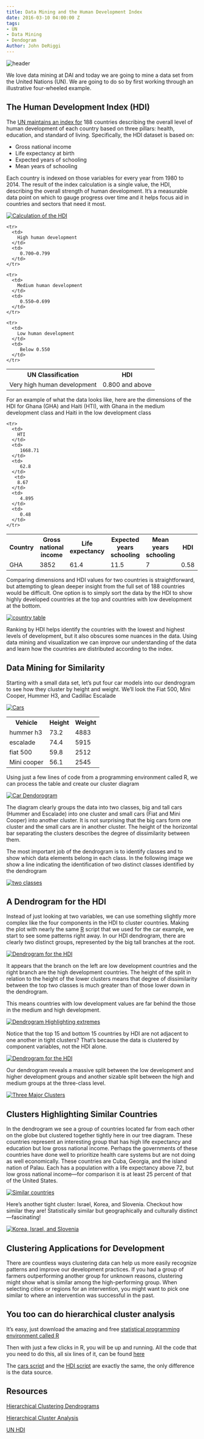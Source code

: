 ```yaml
---
title: Data Mining and the Human Development Index
date: 2016-03-10 04:00:00 Z
tags:
- UN
- Data Mining
- Dendogram
Author: John DeRiggi
---
```


![header](/uploads/header2.png )

We love data mining at DAI and today we are going to mine a data set from the United Nations (UN). We are going to do so by first working through an illustrative four-wheeled example.


<!--more-->

## The Human Development Index (HDI)
The [UN maintains an index for](http://hdr.undp.org/en/data) 188 countries describing the overall level of human development of each country based on three pillars: health, education, and standard of living. Specifically, the HDI dataset is based on:

- Gross national income
- Life expectancy at birth
- Expected years of schooling
- Mean years of schooling

Each country is indexed on those variables for every year from 1980 to 2014. The result of the index calculation is a single value, the HDI, describing the overall strength of human development. It’s a measurable data point on which to gauge progress over time and it helps focus aid in countries and sectors that need it most.


[![Calculation of the HDI](/uploads/hdi.jpg)](/uploads/hdi.jpg)

<table>
    <tr>
        <th>
            UN Classification
         </th>  
          <th>
            HDI
          </th>
    </tr>
    <tr>
      <td>
        Very high human development
      </td>
      <td>
         0.800 and above
      </td>
    </tr>

    <tr>
      <td>
        High human development
      </td>
      <td>
         0.700–0.799
      </td>
    </tr>

    <tr>
      <td>
        Medium human development
      </td>
      <td>
         0.550–0.699
      </td>
    </tr>

    <tr>
      <td>
        Low human development
      </td>
      <td>
         Below 0.550
      </td>
    </tr>

</table>


For an example of what the data looks like, here are the dimensions of the HDI for Ghana (GHA) and Haiti (HTI), with Ghana in the medium development class and Haiti in the low development class

<table>
    <tr>
        <th>
            Country
         </th>  
          <th>
            Gross national income
          </th>
          <th>
            Life expectancy
          </th>
          <th>
            Expected years schooling
          </th>
          <th>
            Mean years schooling
          </th>
          <th>
            HDI
          </th>
    </tr>
    <tr>
      <td>
        GHA
      </td>
      <td>
         3852
      </td>
      <td>
         61.4
      </td>
       <td>
         11.5
      </td>
      <td>
         7
      </td>
      <td>
         0.58
      </td>
    </tr>

    <tr>
      <td>
        HTI
      </td>
      <td>
         1668.71
      </td>
      <td>
         62.8
      </td>
       <td>
        8.67
      </td>
      <td>
         4.895
      </td>
      <td>
         0.48
      </td>
    </tr>



</table>


Comparing dimensions and HDI values for two countries is straightforward, but attempting to glean deeper insight from the full set of 188 countries would be difficult. One option is to simply sort the data by the HDI to show highly developed countries at the top and countries with low development at the bottom.

[![country table](/uploads/topandbottom15.png)](/uploads/topandbottom15.png)

Ranking by HDI helps identify the countries with the lowest and highest levels of development, but it also obscures some nuances in the data. Using data mining and visualization we can improve our understanding of the data and learn how the countries are distributed according to the index.

## Data Mining for Similarity

Starting with a small data set, let’s put four car models into our dendrogram to see how they cluster by height and weight. We’ll look the Fiat 500, Mini Cooper, Hummer H3, and Cadillac Escalade


[![Cars](/uploads/manycars.png)](/uploads/manycars.png)


<table>
  <tr>
    <th>
      Vehicle
    </th>  
    <th>
      Height
    </th>
    <th>
      Weight
    </th>

  </tr>
  <tr>
    <td>
      hummer h3
    </td>
    <td>
     73.2
   </td>
   <td>
     4883
   </td>
 </tr>

 <tr>
  <td>
    escalade
  </td>
  <td>
   74.4
 </td>
 <td>
   5915
 </td>
</tr>

<tr>
  <td>
    fiat 500
  </td>
  <td>
   59.8
 </td>
 <td>
   2512
 </td>
</tr>

<tr>
  <td>
    Mini cooper
  </td>
  <td>
   56.1
 </td>
 <td>
   2545
 </td>
</tr>

</table>


Using just a few lines of code from a programming environment called R, we can process the table and create our cluster diagram

[![Car Dendorogram](/uploads/car_cluster_1a.png)](/uploads/car_cluster_1a.png)

The diagram clearly groups the data into two classes, big and tall cars (Hummer and Escalade) into one cluster and small cars (Fiat and Mini Cooper) into another cluster. It is not surprising that the big cars form one cluster and the small cars are in another cluster. The height of the horizontal bar separating the clusters describes the degree of dissimilarity between them.

The most important job of the dendrogram is to identify classes and to show which data elements belong in each class. In the following image we show a line indicating the identification of two distinct classes identified by the dendrogram


[![two classes](/uploads/car_cluster_2b.png)](/uploads/car_cluster_2b.png)

## A Dendrogram for the HDI

Instead of just looking at two variables, we can use something slightly more complex like the four components in the HDI to cluster countries. Making the plot with nearly the same [R](https://www.rstudio.com/home/) script that we used for the car example, we start to see some patterns right away. In our HDI dendrogram, there are clearly two distinct groups, represented by the big tall branches at the root.

[![Dendrogram for the HDI](/uploads/high_level_dendrogram.png)](/uploads/high_level_dendrogram.png)

It appears that the branch on the left are low development countries and the right branch are the high development countries. The height of the split in relation to the height of the lower clusters means that degree of dissimilarity between the top two classes is much greater than of those lower down in the dendrogram.

This means countries with low development values are far behind the those in the medium and high development.  

[![Dendrogram Highlighting extremes](/uploads/topandbottom15_v2.png)](/uploads/topandbottom15_v2.png)

Notice that the top 15 and bottom 15 countries by HDI are not adjacent to one another in tight clusters? That’s because the data is clustered by component variables, not the HDI alone.

[![Dendrogram for the HDI](/uploads/two_classes_v2.png)](/uploads/two_classes_v2.png)

Our dendrogram reveals a massive split between the low development and higher development groups and another sizable split between the high and medium groups at the three-class level.

[![Three Major Clusters](/uploads/three_classes_v2.png)](/uploads/three_classes_v2.png)

## Clusters Highlighting Similar Countries

In the dendrogram we see a group of countries located far from each other on the globe but clustered together tightly here in our tree diagram. These countries represent an interesting group that has high life expectancy and education but low gross national income. Perhaps the governments of these countries have done well to prioritize health care systems but are not doing as well economically. These countries are Cuba, Georgia, and the island nation of Palau. Each has a population with a life expectancy above 72, but low gross national income—for comparison it is at least 25 percent of that of the United States.


[![Similar countries](/uploads/cluster_cuba_v5.png)](/uploads/cluster_cuba_v5.png)

Here’s another tight cluster: Israel, Korea, and Slovenia. Checkout how similar they are! Statistically similar but geographically and culturally distinct—fascinating!

[![Korea, Israel, and Slovenia](/uploads/isr_kor_slvn.png)](/uploads/isr_kor_slvn.png)

## Clustering Applications for Development
There are countless ways clustering data can help us more easily recognize patterns and improve our development practices. If you had a group of farmers outperforming another group for unknown reasons, clustering might show what is similar among the high-performing group. When selecting cities or regions for an intervention, you might want to pick one similar to where an intervention was successful in the past.


## You too can do hierarchical cluster analysis
It’s easy, just download the amazing and free [statistical programming environment called R](https://www.rstudio.com/home/)

Then with just a few clicks in R, you will be up and running. All the code that you need to do this, all six lines of it, can be found [here](https://bitbucket.org/jderiggi/dendrograms/src)

The [cars script](https://bitbucket.org/jderiggi/dendrograms/src/dd957275cdbd81dad625febbb91a40ec49e6bbef/DoADendrogram.R?fileviewer=file-view-default) and the [HDI script](https://bitbucket.org/jderiggi/dendrograms/src/b20b9a400cf4b286ba7fa54efb698574f238f159/DoADendrogram_hdi.R?at=master&fileviewer=file-view-default) are exactly the same, the only difference is the data source.

## Resources
[Hierarchical Clustering Dendrograms](http://www.ncss.com/wp-content/themes/ncss/pdf/Procedures/NCSS/Hierarchical_Clustering-Dendrograms.pdf)

[Hierarchical Cluster Analysis](http://www.econ.upf.edu/~michael/stanford/maeb7.pdf)

[UN HDI](http://hdr.undp.org/en/content/human-development-index-hdi)
